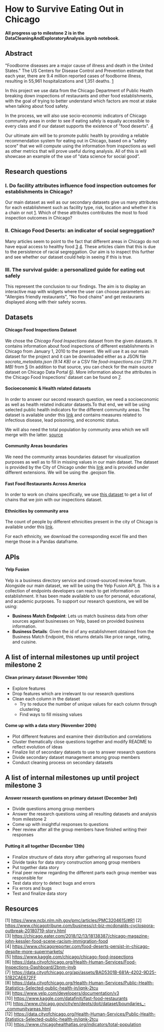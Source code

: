 # How to Survive Eating Out in Chicago

**All progress up to milestone 2 is in the DataCleaningAndExploratoryAnalysis.ipynb notebook.**

## Abstract
"Foodborne diseases are a major cause of illness and death in the United States." The US Centers for Disease Control and Prevention estimate that each year, there are 9.4 million reported cases of foodborne illness, resulting in 55,961 hospitalizations and 1,351 deaths.
[1](https://www.ncbi.nlm.nih.gov/pmc/articles/PMC3204615/#R1)

In this project we use data from the Chicago Department of Public Health breaking down inspections of restaurants and other food establishments, with the goal of trying to better understand which factors are most at stake when talking about food safety.

In the process, we will also use socio-economic indicators of Chicago community areas in order to see if eating safely is equally accessible to every class and if our dataset supports the existence of "food deserts".
[4](https://www.chicagoreporter.com/food-deserts-persist-in-chicago-despite-more-supermarkets/)

Our ultimate aim will be to promote public health by providing a reliable recommendation system for eating out in Chicago, based on a "safety score" that we will compute using the information from inspections as well as other metrics that will prove useful during analysis. All of this is will showcase an example of the use of "data science for social good”.

## Research questions

### I. Do facility attributes influence food inspection outcomes for establishments in Chicago?

Our main dataset as well as our secondary datasets give us many attributes for each establishment such as facility type, risk, location and whether it is a chain or not [1](https://www.chicagotribune.com/business/ct-biz-mcdonalds-cyclospora-outbreak-20180719-story.html). Which of these attributes contributes the most to food inspection outcomes in Chicago?

### II. Chicago Food Deserts: an indicator of social segreggation?

Many articles seem to point to the fact that different areas in Chicago do not have equal access to healthy food [3](https://chicago.eater.com/2018/12/13/18138387/chicago-magazine-john-kessler-food-scene-racism-immigration-food) [4](https://www.chicagoreporter.com/food-deserts-persist-in-chicago-despite-more-supermarkets/). These articles claim that this is due to the persistence of racial segreggation. Our aim is to inspect this further and see whether our dataset could help in seeing if this is true.

### III. The survival guide: a personalized guide for eating out safely

This represent the conclusion to our findings. The aim is to display an interactive map with widgets where the user can choose parameters as: "Allergies friendly restaurants", "No food chains" and get restaurants displayed along with their safety scores.

## Datasets

#### Chicago Food Inspections Dataset
We chose the _Chicago Food Inspections_ dataset from the given datasets. It contains information about food inspections of different establishments in Chicago from January 1, 2010 to the present. We will use it as our main dataset for the project and it can be downloaded either as a JSON file _socrata\_metadata.json (9.14 KB)_  or a CSV file _food-inspections.csv (219.71 MB)_ from [5](https://www.kaggle.com/chicago/chicago-food-inspections) (In addition to that source, you can check for the main source dataset on Chicago Data Portal [6](https://data.cityofchicago.org/Health-Human-Services/Food-Inspections-Dashboard/2bnm-jnvb)). More information about the attributes in the Chicago Food Inspections' dataset can be found on [7](https://data.cityofchicago.org/api/assets/BAD5301B-681A-4202-9D25-51B2CAE672FF).

#### Socioeconomic & Health related datasets
In order to answer our second research question, we need a socioeconomic as well as health related indicator datasets.To that end, we will be using selected public health indicators for the different community areas. The dataset is available under this [link](https://data.cityofchicago.org/Health-Human-Services/Public-Health-Statistics-Selected-public-health-in/iqnk-2tcu) and contains measures related to infectious disease, lead poisoning, and economic status.

We will also need the total population by community area which we will merge with the latter. [source](https://www.chicagohealthatlas.org/indicators/total-population)

#### Community Areas boundaries
We need the community areas boundaries dataset for visualization purposes as well as to fill in missing values in our main dataset. The dataset is provided by the City of Chicago under this [link](https://www.chicago.gov/city/en/depts/doit/dataset/boundaries_-_communityareas.html) and is provided under different extensions. We will be using the .geojson file.

#### Fast Food Restaurants Across America
In order to work on chains specifically, we use [this dataset](https://www.kaggle.com/datafiniti/fast-food-restaurants) to get a list of chains that we join with our inspections dataset.

#### Ethnicities by community area
The count of people by different ethnicities present in the city of Chicago is available under this [link](https://www.chicagohealthatlas.org/indicators/non-hispanic-african-american-or-black).

For each ethnicity, we download the corresponding excel file and then merge those in a Pandas dataframe.

## APIs

#### Yelp Fusion
Yelp is a business directory service and crowd-sourced review forum. 
Alongside our main dataset, we will be using the Yelp Fusion API, [8](https://www.yelp.com/developers/documentation/v3). This is a collection of endpoints developers can reach to get information on establishment. It has been made available to use for personal, educational, and academic purposes. To support our research questions, we will be using:

- **Business Match Endpoint**: Lets us match business data from other sources against businesses on Yelp, based on provided business information. 
- **Business Details**: Given the id of any establishment obtained from the Business Match Endpoint, this returns details like price range, rating, and cuisine. 

## A list of internal milestones up until project milestone 2

#### Clean primary dataset (November 10th)

* Explore features
* Drop features which are irrelevant to our research questions
* Clean each column in the dataset
    * Try to reduce the number of unique values for each column through clustering
    * Find ways to fill missing values

#### Come up with a data story (November 20th)

* Plot different features and examine their distribution and correlations
* Cluster thematically close questions together and modify README to reflect evolution of ideas
* Finalize list of secondary datasets to use to answer research questions
* Divide secondary dataset management among group members
* Conduct cleaning process on secondary datasets

## A list of internal milestones up until project milestone 3

#### Answer research questions on primary dataset (December 3rd)

* Divide questions among group members
* Answer the research questions using all resulting datasets and analysis from milestone 2
* Come up with insightful responses to questions
* Peer review after all the group members have finished writing their responses

#### Putting it all together (December 13th)

* Finalize structure of data story after gathering all responses found
* Divide tasks for data story construction among group members
* Put together data story
* Final peer review regarding the different parts each group member was responsible for
* Test data story to detect bugs and errors
* Fix errors and bugs
* Test and finalize data story
    
## Resources
[1] https://www.ncbi.nlm.nih.gov/pmc/articles/PMC3204615/#R1
[2] https://www.chicagotribune.com/business/ct-biz-mcdonalds-cyclospora-outbreak-20180719-story.html <br/>
[3] https://chicago.eater.com/2018/12/13/18138387/chicago-magazine-john-kessler-food-scene-racism-immigration-food <br/>
[4] https://www.chicagoreporter.com/food-deserts-persist-in-chicago-despite-more-supermarkets/ <br/>
[5] https://www.kaggle.com/chicago/chicago-food-inspections <br/>
[6] https://data.cityofchicago.org/Health-Human-Services/Food-Inspections-Dashboard/2bnm-jnvb <br/>
[7] https://data.cityofchicago.org/api/assets/BAD5301B-681A-4202-9D25-51B2CAE672FF <br/>
[8] https://data.cityofchicago.org/Health-Human-Services/Public-Health-Statistics-Selected-public-health-in/iqnk-2tcu <br/>
[9] https://www.yelp.com/developers/documentation/v3 <br/>
[10] https://www.kaggle.com/datafiniti/fast-food-restaurants <br/>
[11] https://www.chicago.gov/city/en/depts/doit/dataset/boundaries_-_communityareas.html <br/>
[12] https://data.cityofchicago.org/Health-Human-Services/Public-Health-Statistics-Selected-public-health-in/iqnk-2tcu <br/>
[13] https://www.chicagohealthatlas.org/indicators/total-population <br/>
